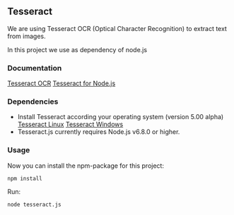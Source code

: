 ## Tesseract

We are using Tesseract OCR (Optical Character Recognition) to extract text from images.

In this project we use as dependency of node.js

### Documentation

[Tesseract OCR](https://github.com/tesseract-ocr/tessdoc#tesseract-user-manual)
[Tesseract for Node.js](https://github.com/zapolnoch/node-tesseract-ocr#tesseract-ocr-for-nodejs)

### Dependencies

- Install Tesseract according your operating system (version 5.00 alpha)
  [Tesseract Linux](https://github.com/tesseract-ocr/tessdoc/blob/master/Installation.md#tesseract-development-version-with-lstm-engine-and-related-traineddata)
  [Tesseract Windows](https://github.com/UB-Mannheim/tesseract/wiki#tesseract-installer-for-windows)
- Tesseract.js currently requires Node.js v6.8.0 or higher.

### Usage

Now you can install the npm-package for this project:

`npm install`

Run:

`node tesseract.js`

